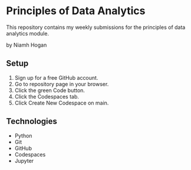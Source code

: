 # Principles of Data Analytics
This repository contains my weekly submissions for the principles of data analytics module.

by Niamh Hogan

## Setup

1. Sign up for a free GitHub account.
2. Go to repository page in your browser.
3. Click the green Code button.
4. Click the Codespaces tab.
5. Click Create New Codespace on main.

## Technologies

- Python
- Git
- GitHub
- Codespaces
- Jupyter
